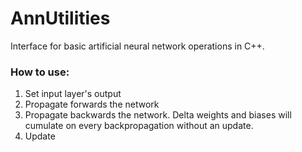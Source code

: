 # AnnUtilities

Interface for basic artificial neural network operations in C++.

### How to use:
1. Set input layer's output
2. Propagate forwards the network
3. Propagate backwards the network. Delta weights and biases will cumulate on every backpropagation without an update.
4. Update

